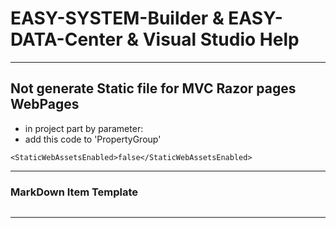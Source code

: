 <a name='assembly'></a>
# EASY-SYSTEM-Builder & EASY-DATA-Center & Visual Studio Help

---
## Not generate Static file for MVC Razor pages WebPages
* in project part by parameter:
* add this code to 'PropertyGroup'
```
<StaticWebAssetsEnabled>false</StaticWebAssetsEnabled> 
```
---

### MarkDown Item Template  
```cs

```

---